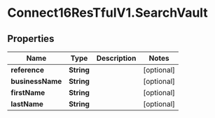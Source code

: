 # Connect16ResTfulV1.SearchVault

## Properties
Name | Type | Description | Notes
------------ | ------------- | ------------- | -------------
**reference** | **String** |  | [optional] 
**businessName** | **String** |  | [optional] 
**firstName** | **String** |  | [optional] 
**lastName** | **String** |  | [optional] 

